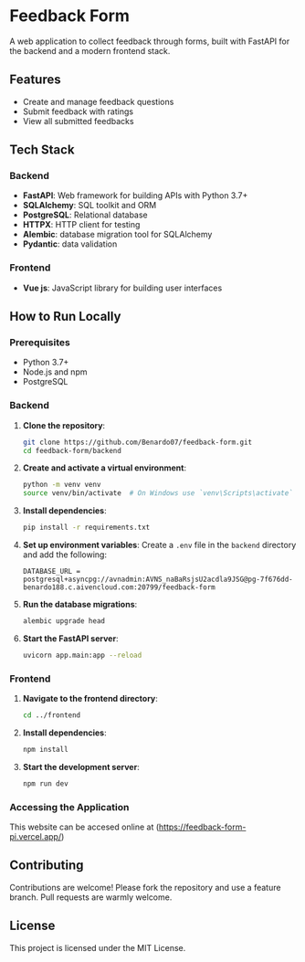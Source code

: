 # Feedback Form

A web application to collect feedback through forms, built with FastAPI for the backend and a modern frontend stack.

## Features

- Create and manage feedback questions
- Submit feedback with ratings
- View all submitted feedbacks

## Tech Stack

### Backend
- **FastAPI**: Web framework for building APIs with Python 3.7+
- **SQLAlchemy**: SQL toolkit and ORM
- **PostgreSQL**: Relational database
- **HTTPX**: HTTP client for testing
- **Alembic**: database migration tool for SQLAlchemy
- **Pydantic**: data validation 

### Frontend
- **Vue js**: JavaScript library for building user interfaces


## How to Run Locally

### Prerequisites

- Python 3.7+
- Node.js and npm
- PostgreSQL

### Backend

1. **Clone the repository**:
    ```bash
    git clone https://github.com/Benardo07/feedback-form.git
    cd feedback-form/backend
    ```

2. **Create and activate a virtual environment**:
    ```bash
    python -m venv venv
    source venv/bin/activate  # On Windows use `venv\Scripts\activate`
    ```

3. **Install dependencies**:
    ```bash
    pip install -r requirements.txt
    ```

4. **Set up environment variables**:
    Create a `.env` file in the `backend` directory and add the following:
    ```env
    DATABASE_URL = postgresql+asyncpg://avnadmin:AVNS_naBaRsjsU2acdla9JSG@pg-7f676dd-benardo188.c.aivencloud.com:20799/feedback-form
    ```

5. **Run the database migrations**:
    ```bash
    alembic upgrade head
    ```

6. **Start the FastAPI server**:
    ```bash
    uvicorn app.main:app --reload
    ```

### Frontend

1. **Navigate to the frontend directory**:
    ```bash
    cd ../frontend
    ```

2. **Install dependencies**:
    ```bash
    npm install
    ```


4. **Start the development server**:
    ```bash
    npm run dev
    ```

### Accessing the Application

This website can be accesed online at (https://feedback-form-pi.vercel.app/)

## Contributing

Contributions are welcome! Please fork the repository and use a feature branch. Pull requests are warmly welcome.

## License

This project is licensed under the MIT License.
